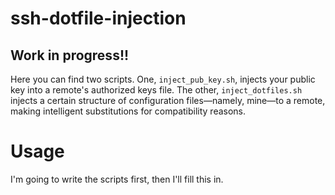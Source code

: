# ssh-dotfile-injection

## Work in progress!!

Here you can find two scripts. One, `inject_pub_key.sh`, injects your
public key into a remote's authorized keys file. The other,
`inject_dotfiles.sh` injects a certain structure of configuration
files—namely, mine—to a remote, making intelligent substitutions for
compatibility reasons.

# Usage

I'm going to write the scripts first, then I'll fill this in.
